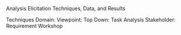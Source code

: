Analysis Elicitation Techniques, Data, and Results

Techniques
Domain: Viewpoint: Top Down: Task Analysis
Stakeholder: Requirement Workshop
